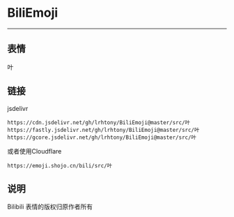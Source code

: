 # BiliEmoji
---
## 表情
叶
## 链接
jsdelivr
```
https://cdn.jsdelivr.net/gh/lrhtony/BiliEmoji@master/src/叶
https://fastly.jsdelivr.net/gh/lrhtony/BiliEmoji@master/src/叶
https://gcore.jsdelivr.net/gh/lrhtony/BiliEmoji@master/src/叶
```
或者使用Cloudflare
```
https://emoji.shojo.cn/bili/src/叶
```
## 说明
Bilibili 表情的版权归原作者所有
